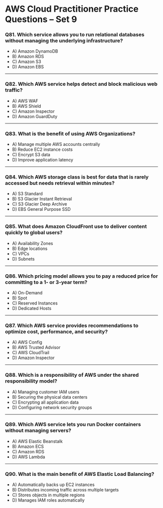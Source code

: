 # AWS Cloud Practitioner Practice Questions – Set 9

### Q81. Which service allows you to run relational databases without managing the underlying infrastructure?
- A) Amazon DynamoDB  
- B) Amazon RDS  
- C) Amazon S3  
- D) Amazon EBS  

---

### Q82. Which AWS service helps detect and block malicious web traffic?
- A) AWS WAF  
- B) AWS Shield  
- C) Amazon Inspector  
- D) Amazon GuardDuty  

---

### Q83. What is the benefit of using AWS Organizations?
- A) Manage multiple AWS accounts centrally  
- B) Reduce EC2 instance costs  
- C) Encrypt S3 data  
- D) Improve application latency  

---

### Q84. Which AWS storage class is best for data that is rarely accessed but needs retrieval within minutes?
- A) S3 Standard  
- B) S3 Glacier Instant Retrieval  
- C) S3 Glacier Deep Archive  
- D) EBS General Purpose SSD  

---

### Q85. What does Amazon CloudFront use to deliver content quickly to global users?
- A) Availability Zones  
- B) Edge locations  
- C) VPCs  
- D) Subnets  

---

### Q86. Which pricing model allows you to pay a reduced price for committing to a 1- or 3-year term?
- A) On-Demand  
- B) Spot  
- C) Reserved Instances  
- D) Dedicated Hosts  

---

### Q87. Which AWS service provides recommendations to optimize cost, performance, and security?
- A) AWS Config  
- B) AWS Trusted Advisor  
- C) AWS CloudTrail  
- D) Amazon Inspector  

---

### Q88. Which is a responsibility of AWS under the shared responsibility model?
- A) Managing customer IAM users  
- B) Securing the physical data centers  
- C) Encrypting all application data  
- D) Configuring network security groups  

---

### Q89. Which AWS service lets you run Docker containers without managing servers?
- A) AWS Elastic Beanstalk  
- B) Amazon ECS  
- C) Amazon RDS  
- D) AWS Lambda  

---

### Q90. What is the main benefit of AWS Elastic Load Balancing?
- A) Automatically backs up EC2 instances  
- B) Distributes incoming traffic across multiple targets  
- C) Stores objects in multiple regions  
- D) Manages IAM roles automatically  
